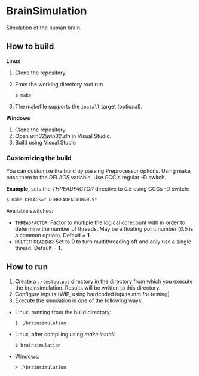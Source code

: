 # BrainSimulation

Simulation of the human brain.

## How to build

**Linux**
1. Clone the repository.
2. From the working directory root run

    
    `$ make`
    

3. The makefile supports the `install` target (optional).

**Windows**
1. Clone the repository.
2. Open *win32\win32.sln* in Visual Studio.
3. Build using Visual Studio

### Customizing the build

You can customize the build by passing Preprocessor options. Using make, pass them to the *DFLAGS* variable. Use GCC's regular -D switch.

**Example**, sets the *THREADFACTOR* directive to *0.5* using GCCs -D switch:

 `$ make DFLAGS="-DTHREADFACTOR=0.5"`

Available switches:
* `THREADFACTOR`: Factor to multiple the logical corecount with in order to determine the number of threads. May be a floating point number (*0.5* is a common option). Default = **1**.
* `MULTITHREADING`: Set to 0 to turn multithreading off and only use a single thread. Default = **1**.

## How to run

1. Create a `./testoutput` directory in the directory from which you execute the brainsimulation. Results will be written to this directory.
2. Configure inputs (WIP, using hardcoded inputs atm for testing)
3. Execute the simulation in one of the following ways:
  * Linux, running from the build directory:

    `$ ./brainsimulation`
    
  * Linux, after compiling using *make install*:
    
    `$ brainsimulation`
    
  * Windows:

    `> .\brainsimulation`
